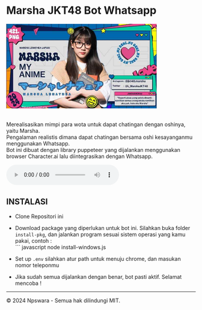 ### <h1> Marsha JKT48 Bot Whatsapp </h1>
<img src="./Asset/img-vid/marsha.jpg" alt="MarshaJKT48" width="400">
<br>
<p> <br> Merealisasikan mimpi para wota untuk dapat chatingan dengan oshinya, yaitu Marsha. <br> Pengalaman realistis dimana dapat chatingan bersama oshi kesayanganmu menggunakan Whatsapp.<br> Bot ini dibuat dengan library puppeteer yang dijalankan menggunakan browser Character.ai lalu diintegrasikan dengan Whatsapp.</p>
<audio controls>
  <source src="./Asset/audio/jiko.mp3" type="audio/mpeg">
  Your browser does not support the audio element.
</audio>

### <h2> INSTALASI </h2>
- Clone Repositori ini

- Download package yang diperlukan untuk bot ini. Silahkan buka folder `install-pkg`, dan jalankan program sesuai sistem operasi yang kamu pakai, contoh : <br> ``` javascript node install-windows.js

- Set up `.env` silahkan atur path untuk menuju chrome, dan masukan nomor teleponmu

- Jika sudah semua dijalankan dengan benar, bot pasti aktif. Selamat mencoba !

---

© 2024 Npswara - Semua hak dilindungi MIT.
